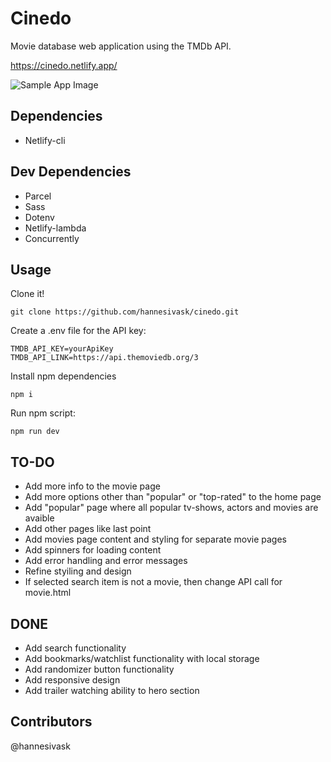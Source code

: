 # Cinedo

Movie database web application using the TMDb API.

https://cinedo.netlify.app/

![Sample App Image](./src/img/screenshot.png)

## Dependencies

- Netlify-cli

## Dev Dependencies

- Parcel
- Sass
- Dotenv
- Netlify-lambda
- Concurrently

## Usage

Clone it!

```
git clone https://github.com/hannesivask/cinedo.git
```

Create a .env file for the API key:

```
TMDB_API_KEY=yourApiKey
TMDB_API_LINK=https://api.themoviedb.org/3
```

Install npm dependencies

```
npm i
```

Run npm script:

```
npm run dev
```

## TO-DO

- Add more info to the movie page
- Add more options other than "popular" or "top-rated" to the home page
- Add "popular" page where all popular tv-shows, actors and movies are avaible
- Add other pages like last point
- Add movies page content and styling for separate movie pages
- Add spinners for loading content
- Add error handling and error messages
- Refine styiling and design
- If selected search item is not a movie, then change API call for movie.html

## DONE

- Add search functionality
- Add bookmarks/watchlist functionality with local storage
- Add randomizer button functionality
- Add responsive design
- Add trailer watching ability to hero section

## Contributors

@hannesivask
